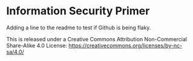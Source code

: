 # Information Security Primer

Adding a line to the readme to test if Github is being flaky.

This is released under a Creative Commons Attribution Non-Commercial Share-Alike 4.0 License: https://creativecommons.org/licenses/by-nc-sa/4.0/